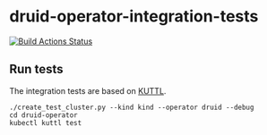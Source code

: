# druid-operator-integration-tests

[![Build Actions Status](https://ci.stackable.tech/job/Druid%20Operator%20Integration%20Tests/badge/icon?subject=Integration%20Tests)](https://ci.stackable.tech/job/Druid%20Operator%20Integration%20Tests)

## Run tests

The integration tests are based on [KUTTL](https://kuttl.dev).

    ./create_test_cluster.py --kind kind --operator druid --debug
    cd druid-operator
    kubectl kuttl test
